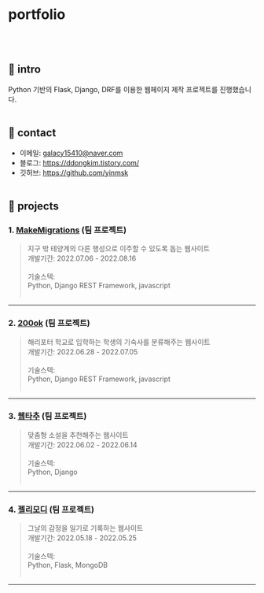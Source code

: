 # portfolio
<br><br/>

## 🥕 intro
Python 기반의 Flask, Django, DRF를 이용한 웹페이지 제작 프로젝트를 진행했습니다.
<br><br/>

## 🥕 contact
* 이메일: galacy15410@naver.com
* 블로그: https://ddongkim.tistory.com/
* 깃허브: https://github.com/yinmsk
<br><br/>

## 🥕 projects
### 1. [MakeMigrations](https://github.com/yinmsk/WM_back) (팀 프로젝트)
> 지구 밖 테양계의 다른 행성으로 이주할 수 있도록 돕는 웹사이트<br>
개발기간: 2022.07.06 - 2022.08.16
<br><br/>
기술스텍:<br>
Python, Django REST Framework, javascript
<br><br/>
***

### 2. [200ok](https://github.com/yinmsk/200ok_backend) (팀 프로젝트)
> 해리포터 학교로 입학하는 학생의 기숙사를 분류해주는 웹사이트<br>
개발기간: 2022.06.28 - 2022.07.05
<br><br/>
기술스텍:<br>
Python, Django REST Framework, javascript
<br><br/>
***

### 3. [웹타추](https://github.com/yinmsk/webtachu) (팀 프로젝트)
> 맞춤형 소설을 추천해주는 웹사이트<br>
개발기간: 2022.06.02 - 2022.06.14
<br><br/>
기술스텍:<br>
Python, Django
<br><br/>
***

### 4. [젤리모디](https://github.com/yinmsk/Jellymodi_team) (팀 프로젝트)
> 그날의 감정을 일기로 기록하는 웹사이트<br>
개발기간: 2022.05.18 - 2022.05.25
<br><br/>
기술스텍:<br>
Python, Flask, MongoDB
<br><br/>
***
